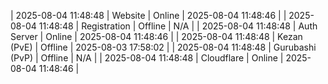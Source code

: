 | 2025-08-04 11:48:48 | Website | Online | 2025-08-04 11:48:46 |
| 2025-08-04 11:48:48 | Registration | Offline | N/A |
| 2025-08-04 11:48:48 | Auth Server | Online | 2025-08-04 11:48:46 |
| 2025-08-04 11:48:48 | Kezan (PvE) | Offline | 2025-08-03 17:58:02 |
| 2025-08-04 11:48:48 | Gurubashi (PvP) | Offline | N/A |
| 2025-08-04 11:48:48 | Cloudflare | Online | 2025-08-04 11:48:46 |
